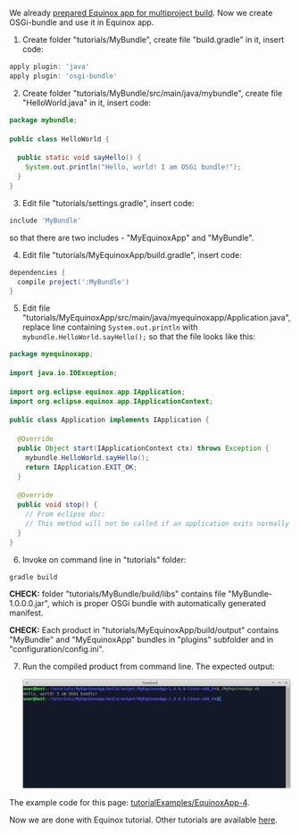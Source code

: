 We already [prepared Equinox app for multiproject build](Prepare-Equinox-app-for-multiproject-build). Now we create OSGi-bundle and use it in Equinox app.

1. Create folder "tutorials/MyBundle", create file "build.gradle" in it, insert code:

  ```groovy
  apply plugin: 'java'
  apply plugin: 'osgi-bundle'
  ```

2. Create folder "tutorials/MyBundle/src/main/java/mybundle", create file "HelloWorld.java" in it, insert code:

  ```java
  package mybundle;

  public class HelloWorld {

    public static void sayHello() {
      System.out.println("Hello, world! I am OSGi bundle!");
    }
  }
  ```

3. Edit file "tutorials/settings.gradle", insert code:

  ```groovy
  include 'MyBundle'
  ```
  so that there are two includes - "MyEquinoxApp" and "MyBundle".

4. Edit file "tutorials/MyEquinoxApp/build.gradle", insert code:

  ```groovy
  dependencies {
    compile project(':MyBundle')
  }
  ```

5. Edit file "tutorials/MyEquinoxApp/src/main/java/myequinoxapp/Application.java", replace line containing `System.out.println` with `mybundle.HelloWorld.sayHello();` so that the file looks like this:

  ```java
  package myequinoxapp;

  import java.io.IOException;

  import org.eclipse.equinox.app.IApplication;
  import org.eclipse.equinox.app.IApplicationContext;

  public class Application implements IApplication {

    @Override
    public Object start(IApplicationContext ctx) throws Exception {
      mybundle.HelloWorld.sayHello();
      return IApplication.EXIT_OK;
    }

    @Override
    public void stop() {
      // From eclipse doc:
      // This method will not be called if an application exits normally from the start(IApplicationContext) method. 
    }
  }
  ```

6. Invoke on command line in "tutorials" folder:
  ```shell
  gradle build
  ```

  **CHECK:** folder "tutorials/MyBundle/build/libs" contains file "MyBundle-1.0.0.0.jar", which is proper OSGi bundle with automatically generated manifest.

  **CHECK:** Each product in "tutorials/MyEquinoxApp/build/output" contains "MyBundle" and "MyEquinoxApp" bundles in "plugins" subfolder and in "configuration/config.ini". 

7. Run the compiled product from command line. The expected output:

   ![EquinoxApp-4-run-1](images/EquinoxApp-4-run-1.png "EquinoxApp-4-run-1")

The example code for this page: [tutorialExamples/EquinoxApp-4](../tree/master/tutorialExamples/EquinoxApp-4).

Now we are done with Equinox tutorial. Other tutorials are available [here](Tutorials).
